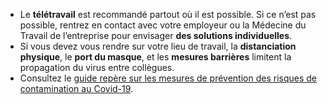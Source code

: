 * Le **télétravail** est recommandé partout où il est possible. Si ce n’est pas possible, rentrez en contact avec votre employeur ou la Médecine du Travail de l’entreprise pour envisager **des solutions individuelles**.
* Si vous devez vous rendre sur votre lieu de travail, la **distanciation physique**, le **port du masque**, et les **mesures barrières** limitent la propagation du virus entre collègues.
* Consultez le [guide repère sur les mesures de prévention des risques de contamination au Covid-19](https://travail-emploi.gouv.fr/IMG/pdf/covid19-entreprises-guide-repere.pdf).
